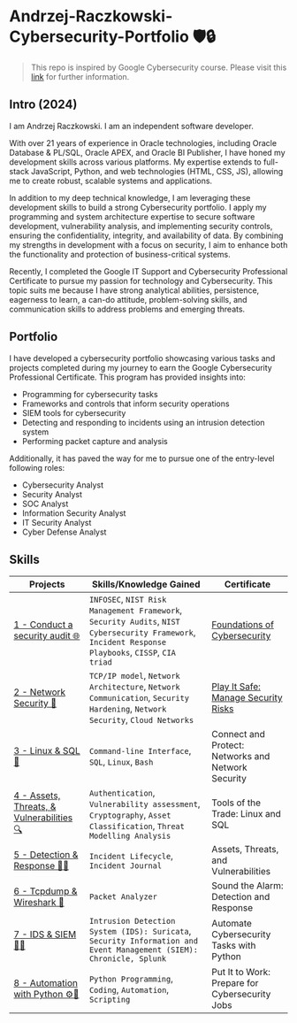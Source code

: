 # Andrzej-Raczkowski-Cybersecurity-Portfolio 🛡️🔒

> This repo is inspired by Google Cybersecurity course. Please visit this [link](https://www.coursera.org/google-certificates/cybersecurity-certificate) for further information.

## Intro (2024)

I am Andrzej Raczkowski. I am an independent software developer.

With over 21 years of experience in Oracle technologies, including Oracle Database & PL/SQL, Oracle APEX, and Oracle BI Publisher, I have honed my development skills across various platforms. My expertise extends to full-stack JavaScript, Python, and web technologies (HTML, CSS, JS), allowing me to create robust, scalable systems and applications.

In addition to my deep technical knowledge, I am leveraging these development skills to build a strong Cybersecurity portfolio. I apply my programming and system architecture expertise to secure software development, vulnerability analysis, and implementing security controls, ensuring the confidentiality, integrity, and availability of data. By combining my strengths in development with a focus on security, I aim to enhance both the functionality and protection of business-critical systems.

Recently, I completed the Google IT Support and Cybersecurity Professional Certificate to pursue my passion for technology and Cybersecurity.  This topic suits me because I have strong analytical abilities, persistence, eagerness to learn, a can-do attitude, problem-solving skills, and communication skills to address problems and emerging threats.

## Portfolio

I have developed a cybersecurity portfolio showcasing various tasks and projects completed during my journey to earn the Google Cybersecurity Professional Certificate. This program has provided insights into:

* Programming for cybersecurity tasks
* Frameworks and controls that inform security operations
* SIEM tools for cybersecurity
* Detecting and responding to incidents using an intrusion detection system
* Performing packet capture and analysis

Additionally, it has paved the way for me to pursue one of the entry-level following roles:

* Cybersecurity Analyst
* Security Analyst
* SOC Analyst
* Information Security Analyst
* IT Security Analyst
* Cyber Defense Analyst

## Skills

Projects | Skills/Knowledge Gained | Certificate
-------- | ------- | -------
[1 - Conduct a security audit 🌐](1%20-%20Conduct%20a%20security%20audit) | `INFOSEC`, `NIST Risk Management Framework`, `Security Audits`, `NIST Cybersecurity Framework`, `Incident Response Playbooks`, `CISSP`, `CIA triad` | [Foundations of Cybersecurity](https://www.coursera.org/account/accomplishments/verify/HBP5JL6LT5HC)
[2 - Network Security 🔑](2%20-%20Network%20Security) | `TCP/IP model`, `Network Architecture`, `Network Communication`, `Security Hardening`, `Network Security`, `Cloud Networks` | [Play It Safe: Manage Security Risks](https://www.coursera.org/account/accomplishments/verify/HE34A6NK0E74)
[3 - Linux & SQL 🐧 ](3%20-%20Linux%20%26%20SQL) | `Command-line Interface`, `SQL`, `Linux`, `Bash` | Connect and Protect: Networks and Network Security
[4 - Assets, Threats, & Vulnerabilities  🔍](4%20-%20Assets%2C%20Threats%2C%20%26%20Vulnerabilities) | `Authentication`,  `Vulnerability assessment`, `Cryptography`, `Asset Classification`, `Threat Modelling Analysis` | Tools of the Trade: Linux and SQL
[5 - Detection & Response 🚨🔥](5%20-%20Detection%20%26%20Response) | `Incident Lifecycle`, `Incident Journal` | Assets, Threats, and Vulnerabilities
[6 - Tcpdump & Wireshark :shark:](6%20-%20Tcpdump%20%26%20Wireshark) | `Packet Analyzer` | Sound the Alarm: Detection and Response
[7 - IDS & SIEM  🌟💡](7%20-%20IDS%20%26%20SIEM) | `Intrusion Detection System (IDS): Suricata`, `Security Information and Event Management (SIEM): Chronicle, Splunk` | Automate Cybersecurity Tasks with Python
[8 - Automation with Python ⚙️🐍](8%20-%20Automation%20with%20Python) | `Python Programming`, `Coding`, `Automation`, `Scripting` | Put It to Work: Prepare for Cybersecurity Jobs
